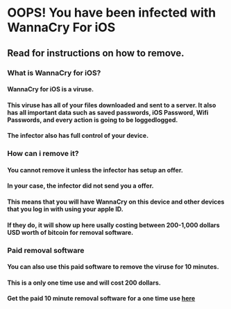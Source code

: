 # OOPS! You have been infected with WannaCry For iOS

## Read for instructions on how to remove.

### What is WannaCry for iOS?
#### WannaCry for iOS is a viruse.
#### This viruse has all of your files downloaded and sent to a server. It also has all important data such as saved passwords, iOS Password, Wifi Passwords, and every action is going to be loggedlogged.
#### The infector also has full control of your device.

### How can i remove it?
#### You cannot remove it unless the infector has setup an offer.
#### In your case, the infector did not send you a offer.
#### This means that you will have WannaCry on this device and other devices that you log in with using your apple ID.
#### If they do, it will show up here usally costing between 200-1,000 dollars USD worth of bitcoin for removal software.

### Paid removal software
#### You can also use this paid software to remove the viruse for 10 minutes.
#### This is a only one time use and will cost 200 dollars.
#### Get the paid 10 minute removal software for a one time use [here](https://www.youtube.com/watch?v=dQw4w9WgXcQ)
